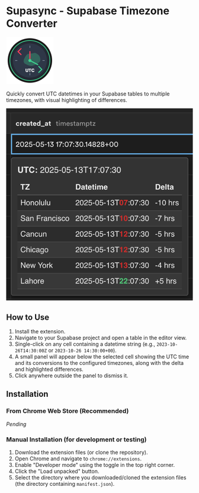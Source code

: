 # Supasync - Supabase Timezone Converter

![Extension Icon](icon128.png)

Quickly convert UTC datetimes in your Supabase tables to multiple timezones, with visual highlighting of differences.

![Supasync Demo](demo.png)

## How to Use

1.  Install the extension.
2.  Navigate to your Supabase project and open a table in the editor view.
3.  Single-click on any cell containing a datetime string (e.g., `2023-10-26T14:30:00Z` or `2023-10-26 14:30:00+00`).
4.  A small panel will appear below the selected cell showing the UTC time and its conversions to the configured timezones, along with the delta and highlighted differences.
5.  Click anywhere outside the panel to dismiss it.

## Installation

### From Chrome Web Store (Recommended)

_Pending_

### Manual Installation (for development or testing)

1.  Download the extension files (or clone the repository).
2.  Open Chrome and navigate to `chrome://extensions`.
3.  Enable "Developer mode" using the toggle in the top right corner.
4.  Click the "Load unpacked" button.
5.  Select the directory where you downloaded/cloned the extension files (the directory containing `manifest.json`).
